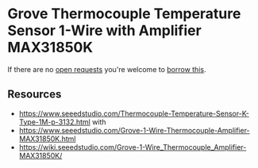 # Grove Thermocouple Temperature Sensor 1-Wire with Amplifier MAX31850K
If there are no [open requests](../../../../issues?q=is%3Aissue+is%3Aopen+%22Grove+Thermocouple+Amplifier+1-Wire+MAX31850K%22+in%3Atitle) you're welcome to [borrow this](../../../../issues/new?title=Borrow+request+for+Grove+Thermocouple+Amplifier+1-Wire+MAX31850K&body=1+piece+of+%5Bthis%5D%28..%2Fblob%2Fmain%2F.%2FHardware%2FSensors%2FGrove_Thermocouple_Amplifier_1-Wire_MAX31850K.md%29+for+~2+weeks.).

## Resources
- https://www.seeedstudio.com/Thermocouple-Temperature-Sensor-K-Type-1M-p-3132.html with
- https://www.seeedstudio.com/Grove-1-Wire-Thermocouple-Amplifier-MAX31850K.html
- https://wiki.seeedstudio.com/Grove-1-Wire_Thermocouple_Amplifier-MAX31850K/
